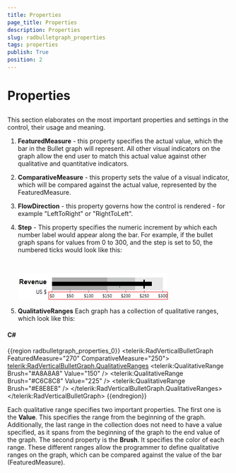 ```yaml
---
title: Properties
page_title: Properties
description: Properties
slug: radbulletgraph_properties
tags: properties
publish: True
position: 2
---
```


# Properties



## 

This section elaborates on the most important properties and settings in the control, their usage and meaning.

1. __FeaturedMeasure__ - this property specifies the actual value, which the bar in the Bullet graph will represent. All other visual indicators on the graph allow the end user to match this actual value against other qualitative and quantitative indicators.

2. __ComparativeMeasure__ - this property sets the value of a visual indicator, which will be compared against  the actual value, represented by the FeaturedMeasure.

3. __FlowDirection__ - this property governs how the control is rendered - for example "LeftToRight" or "RightToLeft".

4. __Step__ - This property specifies the numeric increment by which each number label would appear along the bar. For example, if the bullet graph spans for values from 0 to 300, and the step is set to 50, the numbered ticks would look like this:




         
      ![](images/radbulletgraphrevenue.png)

5. __QualitativeRanges__
 Each graph has a collection of qualitative ranges, which look like this:

#### __C#__

{{region radbulletgraph_properties_0}}
	<telerik:RadVerticalBulletGraph FeaturedMeasure="270" ComparativeMeasure="250"> 
	<telerik:RadVerticalBulletGraph.QualitativeRanges>
	      <telerik:QualitativeRange Brush="#A8A8A8" Value="150" />
	      <telerik:QualitativeRange Brush="#C6C8C8" Value="225" />
	      <telerik:QualitativeRange Brush="#E8E8E8" />
	</telerik:RadVerticalBulletGraph.QualitativeRanges>
	</telerik:RadVerticalBulletGraph>
	{{endregion}}



Each qualitative range specifies two important properties.
The first one is the __Value__. This specifies the range from the beginning of the graph. Additionally, the last range in the collection does not need to have a value specified, as it spans from the beginning of the graph to the end value of the graph.
The second property is the __Brush__. It specifies the color of each range.
These different ranges allow the programmer to define qualitative ranges on the graph, which can be compared against the value of the bar (FeaturedMeasure).


